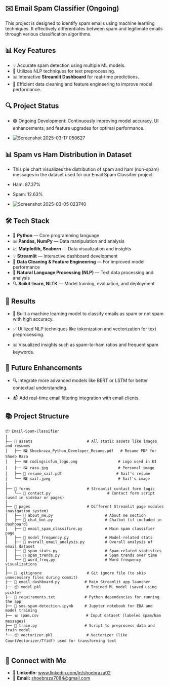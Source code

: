 ## ✉️ Email Spam Classifier (Ongoing)

This project is designed to identify spam emails using machine learning techniques. It effectively differentiates between spam and legitimate emails through various classification algorithms.

## 📊 Key Features
- 💡 Accurate spam detection using multiple ML models.
- 🔢 Utilizes NLP techniques for text preprocessing.
- 📊 Interactive **Streamlit Dashboard** for real-time predictions.
- 🔄 Efficient data cleaning and feature engineering to improve model performance.

## 🔍 Project Status
- 🟢 Ongoing Development: Continuously improving model accuracy, UI enhancements, and feature upgrades for optimal performance.

- ![Screenshot 2025-03-17 050627](https://github.com/user-attachments/assets/65b6a230-1748-476a-bc07-14c3b062ca6e)

## 📊 Spam vs Ham Distribution in Dataset
- This pie chart visualizes the distribution of spam and ham (non-spam) messages in the dataset used for our Email Spam Classifier project.

- Ham: 87.37%
- Spam: 12.63%

- ![Screenshot 2025-03-05 023740](https://github.com/user-attachments/assets/0128642c-56d0-44e3-b0a1-781c55675657)


## 🛠️ Tech Stack
- 🐍 **Python** — Core programming language  
- 📊 **Pandas, NumPy** — Data manipulation and analysis  
- 📈 **Matplotlib, Seaborn** — Data visualization and insights  
- 💡 **Streamlit** — Interactive dashboard development  
- 🧹 **Data Cleaning & Feature Engineering** — For improved model performance  
- 🤖 **Natural Language Processing (NLP)** — Text data processing and analysis  
- 🔍 **Scikit-learn, NLTK** — Model training, evaluation, and deployment

## 📨 Results
- 🧠 Built a machine learning model to classify emails as spam or not spam with high accuracy.

- ✅ Utilized NLP techniques like tokenization and vectorization for text preprocessing.

- 📊 Visualized insights such as spam-to-ham ratios and frequent spam keywords.

## 🌟 Future Enhancements
- 🔍 Integrate more advanced models like BERT or LSTM for better contextual understanding.

- 📬 Add real-time email filtering integration with email clients.

## 📚 Project Structure

```
📦 Email-Spam-Classifier
│
├── 📂 assets                        # All static assets like images and resumes
│   ├── 🖼️ Shoebraza_Python_Developer_Resume.pdf   # Resume PDF for Shoeb Raza
│   ├── 🖼️ codingsisfun_logo.png                  # Logo used in UI
│   ├── 🖼️ raza.jpg                               # Personal image
│   ├── 📄 resume_saif.pdf                        # Saif's resume
│   └── 🖼️ saif.jpeg                              # Saif's image
│
├── 📂 forms                         # Streamlit contact form logic
│   └── 🧾 contact.py                         # Contact form script (used in sidebar or pages)
│
├── 📂 pages                         # Different Streamlit page modules (navigation system)
│   ├── 🧾 about_me.py                       # About me section
│   ├── 🧾 chat_bot.py                       # Chatbot (if included in dashboard)
│   ├── 🧾 email_spam_classifire.py          # Main spam classifier page
│   ├── 🧾 model_frequency.py                # Model-related stats
│   ├── 🧾 overall_email_analysis.py         # Overall analysis of email dataset
│   ├── 🧾 spam_stats.py                     # Spam-related statistics
│   ├── 🧾 spam_trends.py                    # Spam trends over time
│   └── 🧾 word_freq.py                      # Word frequency visualizations
│
├── 🙈 .gitignore                    # Git ignore file (to skip unnecessary files during commit)
├── 🚀 email_dashboard.py           # Main Streamlit app launcher
├── 📦 model.pkl                    # Trained ML model (saved using pickle)
├── 📜 requirements.txt             # Python dependencies for running the app
├── 📓 sms-spam-detection.ipynb     # Jupyter notebook for EDA and model training
├── 📊 spam.csv                     # Input dataset (labeled spam/ham messages)
├── 🧠 train.py                     # Script to preprocess data and train model
└── 📦 vectorizer.pkl               # Vectorizer (like CountVectorizer/Tfidf) used for transforming text


```


## 📧 Connect with Me
- 👥 **LinkedIn:** www.linkedin.com/in/shoebraza02
- 📧 **Email:** shoebraza7084@gmail.com
